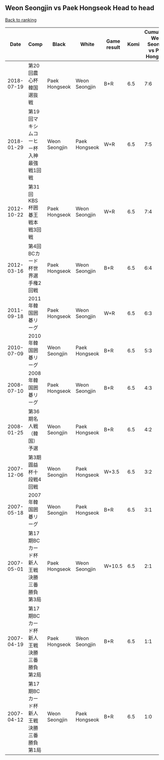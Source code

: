 ## Weon Seongjin vs Paek Hongseok Head to head

[Back to ranking](../../index.md)




| **Date** | **Comp** | **Black** | **White** | **Game result** | **Komi** | **Cumulative Weon Seongjin vs Paek Hongseok** | **Weon Seongjin streak** | **Paek Hongseok streak** | 
| --- | --- | --- | --- | --- | --- | --- | --- | --- |
| 2018-07-19 | 第20回農心杯韓国選抜戦 | Paek Hongseok | Weon Seongjin | B+R | 6.5 | 7:6 | 0 | 2 | 
| 2018-01-29 | 第19回マキシムコーヒー杯入神最強戦1回戦 | Weon Seongjin | Paek Hongseok | W+R | 6.5 | 7:5 | 0 | 1 | 
| 2012-10-22 | 第31回KBS杯囲碁王戦本戦3回戦 | Paek Hongseok | Weon Seongjin | W+R | 6.5 | 7:4 | 1 | 0 | 
| 2012-03-16 | 第4回BCカード杯世界選手権2回戦 | Paek Hongseok | Weon Seongjin | B+R | 6.5 | 6:4 | 0 | 1 | 
| 2011-09-18 | 2011年韓国囲碁リーグ | Paek Hongseok | Weon Seongjin | W+R | 6.5 | 6:3 | 2 | 0 | 
| 2010-07-09 | 2010年韓国囲碁リーグ | Weon Seongjin | Paek Hongseok | B+R | 6.5 | 5:3 | 1 | 0 | 
| 2008-07-10 | 2008年韓国囲碁リーグ | Paek Hongseok | Weon Seongjin | B+R | 6.5 | 4:3 | 0 | 1 | 
| 2008-01-25 | 第36期名人戦（韓国）予選 | Weon Seongjin | Paek Hongseok | B+R | 6.5 | 4:2 | 1 | 0 | 
| 2007-12-06 | 第3期圓益杯十段戦4回戦 | Weon Seongjin | Paek Hongseok | W+3.5 | 6.5 | 3:2 | 0 | 1 | 
| 2007-05-18 | 2007年韓国囲碁リーグ | Weon Seongjin | Paek Hongseok | B+R | 6.5 | 3:1 | 2 | 0 | 
| 2007-05-01 | 第17期BCカード杯新人王戦決勝三番勝負第3局 | Paek Hongseok | Weon Seongjin | W+10.5 | 6.5 | 2:1 | 1 | 0 | 
| 2007-04-19 | 第17期BCカード杯新人王戦決勝三番勝負第2局 | Paek Hongseok | Weon Seongjin | B+R | 6.5 | 1:1 | 0 | 1 | 
| 2007-04-12 | 第17期BCカード杯新人王戦決勝三番勝負第1局 | Weon Seongjin | Paek Hongseok | B+R | 6.5 | 1:0 | 1 | 0 |




